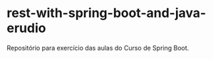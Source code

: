 # rest-with-spring-boot-and-java-erudio
Repositório para exercício das aulas do Curso de Spring Boot.
